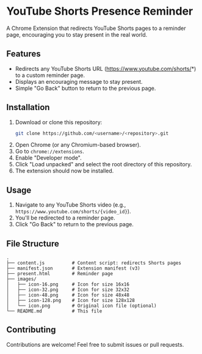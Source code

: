  # YouTube Shorts Presence Reminder

 A Chrome Extension that redirects YouTube Shorts pages to a reminder page, encouraging you to stay present in the real world.

 ## Features

 - Redirects any YouTube Shorts URL (https://www.youtube.com/shorts/*) to a custom reminder page.
 - Displays an encouraging message to stay present.
 - Simple "Go Back" button to return to the previous page.

 ## Installation

 1. Download or clone this repository:
    ```bash
    git clone https://github.com/<username>/<repository>.git
    ```
 2. Open Chrome (or any Chromium-based browser).
 3. Go to `chrome://extensions`.
 4. Enable "Developer mode".
 5. Click "Load unpacked" and select the root directory of this repository.
 6. The extension should now be installed.

 ## Usage

 1. Navigate to any YouTube Shorts video (e.g., `https://www.youtube.com/shorts/{video_id}`).
 2. You'll be redirected to a reminder page.
 3. Click "Go Back" to return to the previous page.

 ## File Structure

 ```
 .
 ├── content.js          # Content script: redirects Shorts pages
 ├── manifest.json       # Extension manifest (v3)
 ├── present.html        # Reminder page
 ├── images/
 │   ├── icon-16.png     # Icon for size 16x16
 │   ├── icon-32.png     # Icon for size 32x32
 │   ├── icon-48.png     # Icon for size 48x48
 │   ├── icon-128.png    # Icon for size 128x128
 │   └── icon.png        # Original icon file (optional)
 └── README.md           # This file
 ```

 ## Contributing

 Contributions are welcome! Feel free to submit issues or pull requests.